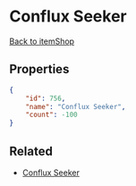 # Conflux Seeker

<no description available>

[Back to itemShop](../item-shops.md)

## Properties

```json
{
    "id": 756,
    "name": "Conflux Seeker",
    "count": -100
}
```

## Related

- [Conflux Seeker](../items/21055-conflux-seeker.md)


